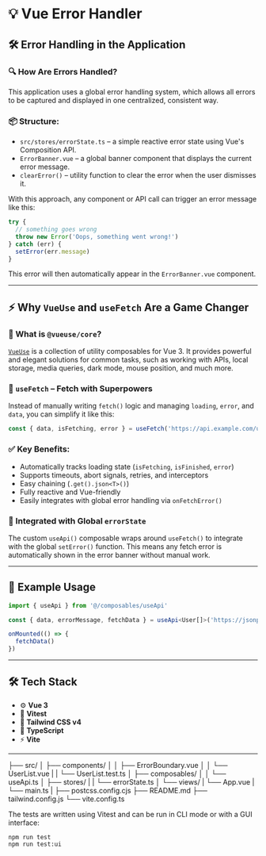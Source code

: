 # 💡 Vue Error Handler

## 🛠️ Error Handling in the Application

### 🔍 How Are Errors Handled?

This application uses a global error handling system, which allows all errors to be captured and displayed in one centralized, consistent way.

### 📦 Structure:

- `src/stores/errorState.ts` – a simple reactive error state using Vue's Composition API.
- `ErrorBanner.vue` – a global banner component that displays the current error message.
- `clearError()` – utility function to clear the error when the user dismisses it.

With this approach, any component or API call can trigger an error message like this:

```ts
try {
  // something goes wrong
  throw new Error('Oops, something went wrong!')
} catch (err) {
  setError(err.message)
}
```

This error will then automatically appear in the `ErrorBanner.vue` component.

---

## ⚡ Why `VueUse` and `useFetch` Are a Game Changer

### 🔧 What is `@vueuse/core`?

[`VueUse`](https://vueuse.org) is a collection of utility composables for Vue 3. It provides powerful and elegant solutions for common tasks, such as working with APIs, local storage, media queries, dark mode, mouse position, and much more.

### 🧙 `useFetch` – Fetch with Superpowers

Instead of manually writing `fetch()` logic and managing `loading`, `error`, and `data`, you can simplify it like this:

```ts
const { data, isFetching, error } = useFetch('https://api.example.com/users').get().json()
```

### ✅ Key Benefits:

- Automatically tracks loading state (`isFetching`, `isFinished`, `error`)
- Supports timeouts, abort signals, retries, and interceptors
- Easy chaining (`.get().json<T>()`)
- Fully reactive and Vue-friendly
- Easily integrates with global error handling via `onFetchError()`

### 🧩 Integrated with Global `errorState`

The custom `useApi()` composable wraps around `useFetch()` to integrate with the global `setError()` function. This means any fetch error is automatically shown in the error banner without manual work.

---

## 📌 Example Usage

```ts
import { useApi } from '@/composables/useApi'

const { data, errorMessage, fetchData } = useApi<User[]>('https://jsonplaceholder.typicode.com/users')

onMounted(() => {
  fetchData()
})
```

---

## 🛠 Tech Stack

- ⚙️ **Vue 3** 
- 🧪 **Vitest**
- 🎨 **Tailwind CSS v4**
- 🔡 **TypeScript**
- ⚡ **Vite**

---

├── src/
│   ├── components/
│   │   ├── ErrorBoundary.vue
│   │   └── UserList.vue
|   |   └── UserList.test.ts
│   ├── composables/
│   │   └── useApi.ts
│   ├── stores/
|   |   └── errorState.ts
│   └── views/
|       └── App.vue
|       └── main.ts
|
├── postcss.config.cjs
├── README.md
├── tailwind.config.js
└── vite.config.ts

The tests are written using Vitest and can be run in CLI mode or with a GUI interface:
```bashgit init
npm run test
npm run test:ui
